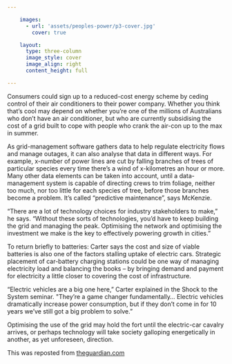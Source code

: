 ```yaml
---

    images:
      - url: 'assets/peoples-power/p3-cover.jpg'
        cover: true

    layout:
      type: three-column
      image_style: cover
      image_align: right
      content_height: full

---
```


Consumers could sign up to a reduced-cost energy scheme by ceding control of their air conditioners to their power company. Whether you think that’s cool may depend on whether you’re one of the millions of Australians who don’t have an air conditioner, but who are currently subsidising the cost of a grid built to cope with people who crank the air-con up to the max in summer.

As grid-management software gathers data to help regulate electricity flows and manage outages, it can also analyse that data in different ways. For example, x-number of power lines are cut by falling branches of trees of particular species every time there’s a wind of x-kilometres an hour or more. Many other data elements can be taken into account, until a data-management system is capable of directing crews to trim foliage, neither too much, nor too little for each species of tree, before those branches become a problem. It’s called “predictive maintenance”, says McKenzie.

“There are a lot of technology choices for industry stakeholders to make,” he says. “Without these sorts of technologies, you’d have to keep building the grid and managing the peak. Optimising the network and optimising the investment we make is the key to effectively powering growth in cities.”

To return briefly to batteries: Carter says the cost and size of viable batteries is also one of the factors stalling uptake of electric cars. Strategic placement of car-battery charging stations could be one way of managing electricity load and balancing the books – by bringing demand and payment for electricity a little closer to covering the cost of infrastructure.

“Electric vehicles are a big one here,” Carter explained in the Shock to the System seminar. "They’re a game changer fundamentally… Electric vehicles dramatically increase power consumption, but if they don’t come in for 10 years we’ve still got a big problem to solve.”

Optimising the use of the grid may hold the fort until the electric-car cavalry arrives, or perhaps technology will take society galloping energetically in another, as yet unforeseen, direction.

This was reposted from <a href="http://powering-people-city.theguardian.com/index.html#energy-2703" target="_blank">theguardian.com</a>
